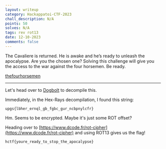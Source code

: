 ```yaml
---
layout: writeup
category: Hackappatoi-CTF-2023
chall_description: N/A
points: 50
solves: N/A
tags: rev rot13
date: 12-10-2023
comments: false
---
```


The Cavaliere is returned. He is awake and he’s ready to unleash the apocalypse. Are you the chosen one? Solving this challenge will give you the access to the war against the four horsemen. Be ready.  

[thefourhorsemen](https://github.com/Nightxade/ctf-writeups/assets/CTFs/Hackappatoi-CTF-2023/thefourhorsemen)

---

Let's head over to [Dogbolt](https://dogbolt.org/?id=f716f53f-44ad-42f7-8f53-60b52a5358ff#Hex-Rays=158) to decompile this.  

Immediately, in the Hex-Rays decompilation, I found this string:  

    upgs{lbher_ernql_gb_fgbc_gur_ncbpnylcfr}

Hm. Seems to be encrypted. Maybe it's just some ROT offset?  

Heading over to [https://www.dcode.fr/rot-cipher](https://www.dcode.fr/rot-cipher) and using ROT13 gives us the flag!  

	hctf{youre_ready_to_stop_the_apocalypse}